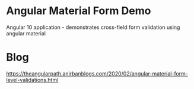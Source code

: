 # Angular Material Form Demo
Angular 10 application - demonstrates cross-field form validation using angular material

# Blog
https://theangularpath.anirbanblogs.com/2020/02/angular-material-form-level-validations.html
